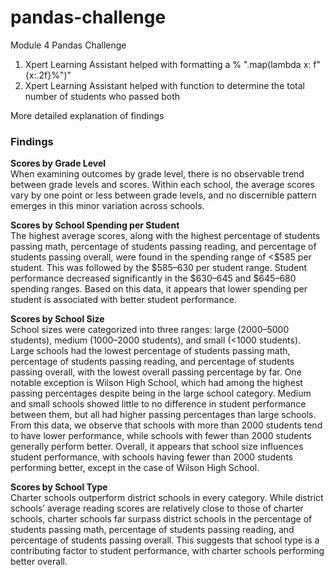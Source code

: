 # pandas-challenge
Module 4 Pandas Challenge
1. Xpert Learning Assistant helped with formatting a % ".map(lambda x: f"{x:.2f}%")"
2. Xpert Learning Assistant helped with function to determine the total number of students who passed both 

More detailed explanation of findings

### Findings

**Scores by Grade Level**  
When examining outcomes by grade level, there is no observable trend between grade levels and scores. Within each school, the average scores vary by one point or less between grade levels, and no discernible pattern emerges in this minor variation across schools.

**Scores by School Spending per Student**  
The highest average scores, along with the highest percentage of students passing math, percentage of students passing reading, and percentage of students passing overall, were found in the spending range of <$585 per student. This was followed by the $585–630 per student range. Student performance decreased significantly in the $630–645 and $645–680 spending ranges. Based on this data, it appears that lower spending per student is associated with better student performance.

**Scores by School Size**  
School sizes were categorized into three ranges: large (2000–5000 students), medium (1000–2000 students), and small (<1000 students). Large schools had the lowest percentage of students passing math, percentage of students passing reading, and percentage of students passing overall, with the lowest overall passing percentage by far. One notable exception is Wilson High School, which had among the highest passing percentages despite being in the large school category. Medium and small schools showed little to no difference in student performance between them, but all had higher passing percentages than large schools. From this data, we observe that schools with more than 2000 students tend to have lower performance, while schools with fewer than 2000 students generally perform better. Overall, it appears that school size influences student performance, with schools having fewer than 2000 students performing better, except in the case of Wilson High School.

**Scores by School Type**  
Charter schools outperform district schools in every category. While district schools’ average reading scores are relatively close to those of charter schools, charter schools far surpass district schools in the percentage of students passing math, percentage of students passing reading, and percentage of students passing overall. This suggests that school type is a contributing factor to student performance, with charter schools performing better overall.